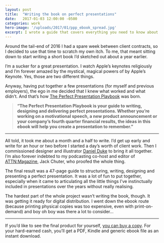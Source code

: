 ```yaml
---
layout: post
title:  "Writing the book on perfect presentations"
date:   2017-01-03 12:00:00 -0500
categories: work
hero-image: '/uploads/2017/01/ppp_ebook_spread.jpg'
excerpt: I wrote a guide that covers everything you need to know about writing, designing and delivering perfect presentations.
---
```

Around the tail-end of 2016 I had a spare week between client contracts, so I decided to use that time to scratch my own itch. To me, that meant sitting down to start writing a short book I’d sketched out about a year earlier.

I’m a sucker for a great presentation. I watch Apple’s keynotes religiously and I’m forever amazed by the mystical, magical powers of by Apple’s Keynote. Yes, those are two different things.

Anyway, having put together a few presentations (for myself and previous employers), the ego in me decided that I knew what worked and what didn’t. And that’s how [The Perfect Presentation Playbook](https://gumroad.com/l/pbook) was born.

> **“The Perfect Presentation Playbook is your guide to writing, designing and delivering perfect presentations. Whether you’re working on a motivational speech, a new product announcement or your company’s fourth quarter financial results, the ideas in this ebook will help you create a presentation to remember.”**

---------------

All told, it took me about a month and a half to write. I’d get up early and write for an hour or two before I started a day’s worth of client work. Then I commissioned designer and illustrator [Daniel Duke](https://www.danielduke.me/) to bring it all together. I’m also forever indebted to my podcasting co-host and editor of [ATTN:Magazine](https://www.attnmagazine.co.uk/), Jack Chuter, who proofed the whole thing.

The final result was a 47-page guide to structuring, writing, designing and presenting a perfect presentation. It was a lot of fun to put together, especially when it came to articulating all the little things I’ve instinctually included in presentations over the years without really realising.

The hardest part of the whole project wasn’t writing the book, though. It was getting it ready for digital distribution. I went down the ebook route (because printing physical copies was too expensive, even with print-on-demand) and boy oh boy was there a lot to consider…

---------------

If you’d like to see the final product for yourself, [you can buy a copy](https://gumroad.com/l/pbook). For your hard-earned cash, you’ll get a PDF, Kindle and generic ebook file as an instant download.
